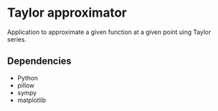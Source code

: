 # Taylor approximator

Application to approximate a given function at a given point uing Taylor series.

## Dependencies

- Python
- pillow
- sympy
- matplotlib
